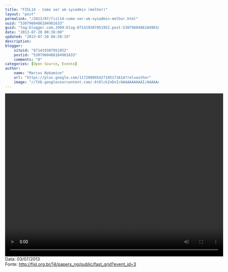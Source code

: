 ```yaml
---
title: "FISL14 - Como ser um sysadmin (melhor)"
layout: "post"
permalink: "/2013/07/fisl14-como-ser-um-sysadmin-melhor.html"
uuid: "5307960486184981633"
guid: "tag:blogger.com,1999:blog-871419307951952.post-5307960486184981633"
date: "2013-07-20 08:38:00"
updated: "2013-07-20 08:38:19"
description: 
blogger:
    siteid: "871419307951952"
    postid: "5307960486184981633"
    comments: "0"
categories: [Open Source, Evento]
author: 
    name: "Marcos Nakamine"
    url: "https://plus.google.com/117200895427105171614?rel=author"
    image: "//lh6.googleusercontent.com/-6t0lck2nDvI/AAAAAAAAAAI/AAAAAAAAOBw/_9ON3AiIr48/s32-c/photo.jpg"
---
```


<div class="css-full-post-content js-full-post-content">
<video controls="" height="535" width="716">  <source src="http://hemingway.softwarelivre.org/fisl14/high/41a/sala41a-high-201307031553.ogg" type="video/ogg"></source>  Your browser does not support the video tag. </video>Data: 03/07/2013<br>Fonte: <a href="http://fisl.org.br/14/papers_ng/public/fast_grid?event_id=3">http://fisl.org.br/14/papers_ng/public/fast_grid?event_id=3</a>
</div>